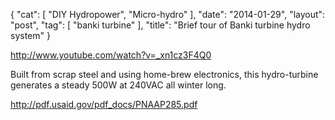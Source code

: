 {
   "cat": [
      "DIY Hydropower",
      "Micro-hydro"
   ],
   "date": "2014-01-29",
   "layout": "post",
   "tag": [
      "banki turbine"
   ],
   "title": "Brief tour of Banki turbine hydro system"
}

http://www.youtube.com/watch?v=_xn1cz3F4Q0  

Built from scrap steel and using home-brew electronics, this hydro-turbine generates a steady 500W at 240VAC all winter long.

http://pdf.usaid.gov/pdf_docs/PNAAP285.pdf